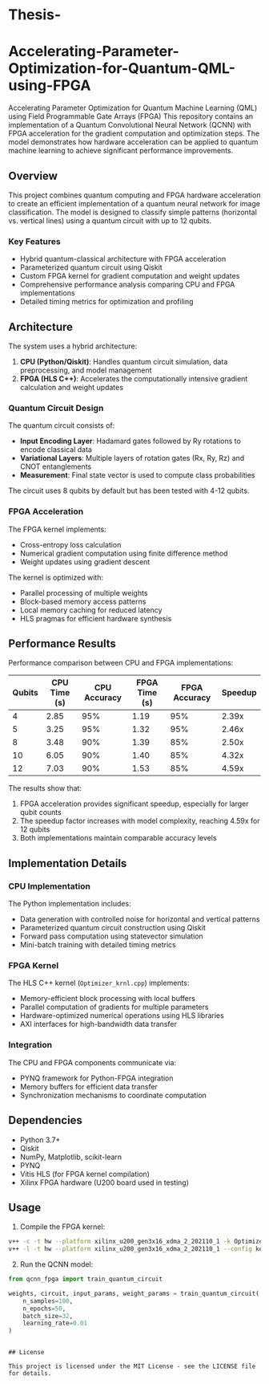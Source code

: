 # Thesis-

# Accelerating-Parameter-Optimization-for-Quantum-QML-using-FPGA
Accelerating Parameter Optimization for Quantum Machine Learning (QML) using Field Programmable Gate Arrays (FPGA)
This repository contains an implementation of a Quantum Convolutional Neural Network (QCNN) with FPGA acceleration for the gradient computation and optimization steps. The model demonstrates how hardware acceleration can be applied to quantum machine learning to achieve significant performance improvements.

## Overview

This project combines quantum computing and FPGA hardware acceleration to create an efficient implementation of a quantum neural network for image classification. The model is designed to classify simple patterns (horizontal vs. vertical lines) using a quantum circuit with up to 12 qubits.

### Key Features

- Hybrid quantum-classical architecture with FPGA acceleration
- Parameterized quantum circuit using Qiskit
- Custom FPGA kernel for gradient computation and weight updates
- Comprehensive performance analysis comparing CPU and FPGA implementations
- Detailed timing metrics for optimization and profiling

## Architecture

The system uses a hybrid architecture:

1. **CPU (Python/Qiskit)**: Handles quantum circuit simulation, data preprocessing, and model management
2. **FPGA (HLS C++)**: Accelerates the computationally intensive gradient calculation and weight updates

### Quantum Circuit Design

The quantum circuit consists of:

- **Input Encoding Layer**: Hadamard gates followed by Ry rotations to encode classical data
- **Variational Layers**: Multiple layers of rotation gates (Rx, Ry, Rz) and CNOT entanglements
- **Measurement**: Final state vector is used to compute class probabilities

The circuit uses 8 qubits by default but has been tested with 4-12 qubits.

### FPGA Acceleration

The FPGA kernel implements:

- Cross-entropy loss calculation
- Numerical gradient computation using finite difference method
- Weight updates using gradient descent

The kernel is optimized with:
- Parallel processing of multiple weights
- Block-based memory access patterns
- Local memory caching for reduced latency
- HLS pragmas for efficient hardware synthesis

## Performance Results

Performance comparison between CPU and FPGA implementations:

| Qubits | CPU Time (s) | CPU Accuracy | FPGA Time (s) | FPGA Accuracy | Speedup |
|--------|--------------|--------------|---------------|---------------|---------|
| 4      | 2.85         | 95%          | 1.19          | 95%           | 2.39x   |
| 5      | 3.25         | 95%          | 1.32          | 95%           | 2.46x   |
| 8      | 3.48         | 90%          | 1.39          | 85%           | 2.50x   |
| 10     | 6.05         | 90%          | 1.40          | 85%           | 4.32x   |
| 12     | 7.03         | 90%          | 1.53          | 85%           | 4.59x   |

The results show that:
1. FPGA acceleration provides significant speedup, especially for larger qubit counts
2. The speedup factor increases with model complexity, reaching 4.59x for 12 qubits
3. Both implementations maintain comparable accuracy levels

## Implementation Details

### CPU Implementation

The Python implementation includes:

- Data generation with controlled noise for horizontal and vertical patterns
- Parameterized quantum circuit construction using Qiskit
- Forward pass computation using statevector simulation
- Mini-batch training with detailed timing metrics

### FPGA Kernel

The HLS C++ kernel (`Optimizer_krnl.cpp`) implements:

- Memory-efficient block processing with local buffers
- Parallel computation of gradients for multiple parameters
- Hardware-optimized numerical operations using HLS libraries
- AXI interfaces for high-bandwidth data transfer

### Integration

The CPU and FPGA components communicate via:

- PYNQ framework for Python-FPGA integration
- Memory buffers for efficient data transfer
- Synchronization mechanisms to coordinate computation

## Dependencies

- Python 3.7+
- Qiskit
- NumPy, Matplotlib, scikit-learn
- PYNQ
- Vitis HLS (for FPGA kernel compilation)
- Xilinx FPGA hardware (U200 board used in testing)

## Usage

1. Compile the FPGA kernel:
```bash
v++ -c -t hw --platform xilinx_u200_gen3x16_xdma_2_202110_1 -k Optimizer_krnl Optimizer_krnl.cpp -o Optimizer_krnl.xo
v++ -l -t hw --platform xilinx_u200_gen3x16_xdma_2_202110_1 --config kernel.cfg Optimizer_krnl.xo -o Optimizer_krnl.xclbin
```

2. Run the QCNN model:
```python
from qcnn_fpga import train_quantum_circuit

weights, circuit, input_params, weight_params = train_quantum_circuit(
    n_samples=100,
    n_epochs=50,
    batch_size=32,
    learning_rate=0.01
)
```




```

## License

This project is licensed under the MIT License - see the LICENSE file for details.
